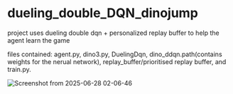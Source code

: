 # dueling_double_DQN_dinojump
project uses dueling double dqn + personalized replay buffer to help the agent learn the game

files contained: agent.py, dino3.py, DuelingDqn, dino_ddqn.path(contains weights for the nerual network), replay_buffer/prioritised replay buffer, and train.py.

![Screenshot from 2025-06-28 02-06-46](https://github.com/user-attachments/assets/99203f5a-c4a4-4354-a349-8b974e78c3d2)
